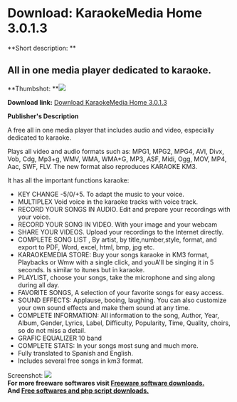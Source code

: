 # Download: KaraokeMedia Home 3.0.1.3

**Short description: **

## All in one media player dedicated to karaoke.

  
**Thumbshot: **![](http://www.freewarefiles.com/screenshot/karaokemedia_md.jpg)   
  
**Download link:** [Download KaraokeMedia Home 3.0.1.3](http://freesoftwares.boysofts.com/KaraokeMedia-Home_program_92321.html)  
  

**Publisher's Description**  
  

A free all in one media player that includes audio and video, especially
dedicated to karaoke.

Plays all video and audio formats such as: MPG1, MPG2, MPG4, AVI, Divx, Vob,
Cdg, Mp3+g, WMV, WMA, WMA+G, MP3, ASF, Midi, Ogg, MOV, MP4, Aac, SWF, FLV. The
new format also reproduces KARAOKE KM3.

It has all the important functions karaoke:

  * KEY CHANGE -5/0/+5. To adapt the music to your voice. 
  * MULTIPLEX Void voice in the karaoke tracks with voice track. 
  * RECORD YOUR SONGS IN AUDIO. Edit and prepare your recordings with your voice. 
  * RECORD YOUR SONG IN VIDEO. With your image and your webcam 
  * SHARE YOUR VIDEOS. Upload your recordings to the Internet directly. 
  * COMPLETE SONG LIST , By artist, by title,number,style, format, and export to PDF, Word, excel, html, bmp, jpg etc. 
  * KARAOKEMEDIA STORE: Buy your songs karaoke in KM3 format, Playbacks or Wmw with a single click, and youA'll be singing it in 5 seconds. Is similar to itunes but in karaoke. 
  * PLAYLIST, choose your songs, take the microphone and sing along during all day. 
  * FAVORITE SONGS, A selection of your favorite songs for easy access. 
  * SOUND EFFECTS: Applause, booing, laughing. You can also customize your own sound effects and make them sound at any time. 
  * COMPLETE INFORMATION: All information to the song, Author, Year, Album, Gender, Lyrics, Label, Difficulty, Popularity, Time, Quality, choirs, so do not miss a detail. 
  * GRAFIC EQUALIZER 10 band 
  * COMPLETE STATS: In your songs most sung and much more. 
  * Fully translated to Spanish and English. 
  * Includes several free songs in km3 format. 

  
  
Screenshot: ![](http://www.freewarefiles.com/screenshot/karaokemedia.jpg)  
**For more freeware softwares visit [Freeware software downloads.](http://freesoftwares.boysofts.com/)**   
**And [Free softwares and php script downloads.](http://www.boysofts.com/)**

